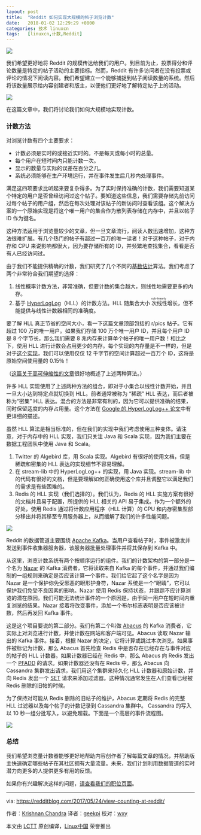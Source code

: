 ```yaml
---
layout: post
title:	"Reddit 如何实现大规模的帖子浏览计数"
date:	2018-01-02 12:29:29 +0800 
categories:	技术 linuxcn 
tags:	[linuxcn,计数,Reddit]
---
```



![](/Asserts/Images/album/201801/02/122933k3et5d5z5vk5aykz.png)


我们希望更好地将 Reddit 的规模传达给我们的用户。到目前为止，投票得分和评论数量是特定的帖子活动的主要指标。然而，Reddit 有许多访问者在没有投票或评论的情况下阅读内容。我们希望建立一个能够捕捉到帖子阅读数量的系统。然后将该数量展示给内容创建者和版主，以便他们更好地了解特定帖子上的活动。


![](/Asserts/Images/album/201801/02/122939amq76egw8m88lgz7.png)


在这篇文章中，我们将讨论我们如何大规模地实现计数。


### 计数方法


对浏览计数有四个主要要求：


* 计数必须是实时的或接近实时的。不是每天或每小时的总量。
* 每个用户在短时间内只能计数一次。
* 显示的数量与实际的误差在百分之几。
* 系统必须能够在生产环境运行，并在事件发生后几秒内处理事件。


满足这四项要求比听起来要复杂得多。为了实时保持准确的计数，我们需要知道某个特定的用户是否曾经访问过这个帖子。要知道这些信息，我们需要存储先前访问过每个帖子的用户组，然后在每次处理对该帖子的新访问时查看该组。这个解决方案的一个原始实现是将这个唯一用户的集合作为散列表存储在内存中，并且以帖子 ID 作为键名。


这种方法适用于浏览量较少的文章，但一旦文章流行，阅读人数迅速增加，这种方法很难扩展。有几个热门的帖子有超过一百万的唯一读者！对于这种帖子，对于内存和 CPU 来说影响都很大，因为要存储所有的 ID，并频繁地查找集合，看看是否有人已经访问过。


由于我们不能提供精确的计数，我们研究了几个不同的[基数估计](https://en.wikipedia.org/wiki/Count-distinct_problem)算法。我们考虑了两个非常符合我们期望的选择：


1. 线性概率计数方法，非常准确，但要计数的集合越大，则线性地需要更多的内存。
2. 基于 [HyperLogLog](http://algo.inria.fr/flajolet/Publications/FlFuGaMe07.pdf)（HLL）的计数方法。HLL 随集合大小<ruby> 次线性 <rt>  sub-linearly </rt></ruby>增长，但不能提供与线性计数器相同的准确度。


要了解 HLL 真正节省的空间大小，看一下这篇文章顶部包括的 r/pics 帖子。它有超过 100 万的唯一用户。如果我们存储 100 万个唯一用户 ID，并且每个用户 ID 是 8 个字节长，那么我们需要 8 兆内存来计算单个帖子的唯一用户数！相比之下，使用 HLL 进行计数会占用更少的内存。每个实现的内存量是不一样的，但是对于[这个实现](http://antirez.com/news/75)，我们可以使用仅仅 12 千字节的空间计算超过一百万个 ID，这将是原始空间使用量的 0.15％！


（[这篇关于高可伸缩性的文章](http://highscalability.com/blog/2012/4/5/big-data-counting-how-to-count-a-billion-distinct-objects-us.html)很好地概述了上述两种算法。）


许多 HLL 实现使用了上述两种方法的组合，即对于小集合以线性计数开始，并且一旦大小达到特定点就切换到 HLL。前者通常被称为 “稀疏” HLL 表达，而后者被称为“密集” HLL 表达。混合的方法是非常有利的，因为它可以提供准确的结果，同时保留适度的内存占用量。这个方法在 [Google 的 HyperLogLog++ 论文](https://stefanheule.com/papers/edbt13-hyperloglog.pdf)中有更详细的描述。


虽然 HLL 算法是相当标准的，但在我们的实现中我们考虑使用三种变体。请注意，对于内存中的 HLL 实现，我们只关注 Java 和 Scala 实现，因为我们主要在数据工程团队中使用 Java 和 Scala。


1. Twitter 的 Algebird 库，用 Scala 实现。Algebird 有很好的使用文档，但是稀疏和密集的 HLL 表达的实现细节不容易理解。
2. 在 stream-lib 中的 HyperLogLog++ 的实现，用 Java 实现。stream-lib 中的代码有很好的文档，但是要理解如何正确使用这个库并且调整它以满足我们的需求是有些困难的。
3. Redis 的 HLL 实现（我们选择的）。我们认为，Redis 的 HLL 实施方案有很好的文档并且易于配置，所提供的 HLL 相关的 API 易于集成。作为一个额外的好处，使用 Redis 通过将计数应用程序（HLL 计算）的 CPU 和内存密集型部分移出并将其移至专用服务器上，从而缓解了我们的许多性能问题。


![](/Asserts/Images/album/201801/02/122942w54rzduz25f7ufzf.png)


Reddit 的数据管道主要围绕 [Apache Kafka](https://kafka.apache.org/)。当用户查看帖子时，事件被激发并发送到事件收集器服务器，该服务器批量处理事件并将其保存到 Kafka 中。


从这里，浏览计数系统有两个按顺序运行的组件。我们的计数架构的第一部分是一个名为 [Nazar](https://en.wikipedia.org/wiki/Nazar_(amulet)) 的 Kafka 消费者，它将读取来自 Kafka 的每个事件，并通过我们编制的一组规则来确定是否应该计算一个事件。我们给它起了这个名字是因为 Nazar 是一个保护你免受邪恶的眼形护身符，Nazar 系统是一个“眼睛”，它可以保护我们免受不良因素的影响。Nazar 使用 Redis 保持状态，并跟踪不应计算浏览的潜在原因。我们可能无法统计事件的一个原因是，由于同一用户在短时间内重复浏览的结果。Nazar 接着将改变事件，添加一个布尔标志表明是否应该被计数，然后再发回 Kafka 事件。


这是这个项目要说的第二部分。我们有第二个叫做 [Abacus](https://en.wikipedia.org/wiki/Abacus) 的 Kafka 消费者，它实际上对浏览进行计数，并使计数在网站和客户端可见。Abacus 读取 Nazar 输出的 Kafka 事件。接着，根据 Nazar 的决定，它将计算或跳过本次浏览。如果事件被标记为计数，那么 Abacus 首先检查 Redis 中是否存在已经存在与事件对应的帖子的 HLL 计数器。如果计数器已经在 Redis 中，那么 Abacus 向 Redis 发出一个 [PFADD](https://redis.io/commands/pfadd) 的请求。如果计数器还没有在 Redis 中，那么 Abacus 向 Cassandra 集群发出请求，我们用这个集群来持久化 HLL 计数器和原始计数，并向 Redis 发出一个 [SET](https://redis.io/commands/set) 请求来添加过滤器。这种情况通常发生在人们查看已经被 Redis 删除的旧帖的时候。


为了保持对可能从 Redis 删除的旧帖子的维护，Abacus 定期将 Redis 的完整 HLL 过滤器以及每个帖子的计数记录到 Cassandra 集群中。 Cassandra 的写入以 10 秒一组分批写入，以避免超载。下面是一个高层的事件流程图。


![](/Asserts/Images/album/201801/02/122943kpu5wducinp7uauv.png)


### 总结


我们希望浏览量计数器能够更好地帮助内容创作者了解每篇文章的情况，并帮助版主快速确定哪些帖子在其社区拥有大量流量。未来，我们计划利用数据管道的实时潜力向更多的人提供更多有用的反馈。


如果你有兴趣解决这样的问题，[请查看我们的职位页面](https://about.reddit.com/careers/)。




---


via: <https://redditblog.com/2017/05/24/view-counting-at-reddit/>


作者：[Krishnan Chandra](https://redditblog.com/topic/technology/) 译者：[geekpi](https://github.com/geekpi) 校对：[wxy](https://github.com/wxy)


本文由 [LCTT](https://github.com/LCTT/TranslateProject) 原创编译，[Linux中国](https://linux.cn/) 荣誉推出
